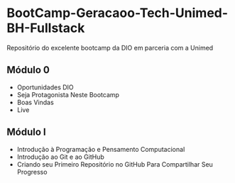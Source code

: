 # BootCamp-Geracaoo-Tech-Unimed-BH-Fullstack
Repositório do excelente bootcamp da DIO em parceria com a Unimed

## Módulo 0

- Oportunidades DIO
- Seja Protagonista Neste Bootcamp
- Boas Vindas
- Live

## Módulo I

- Introdução à Programação e Pensamento Computacional
- Introdução ao Git e ao GitHub
- Criando seu Primeiro Repositório no GitHub Para Compartilhar Seu Progresso
